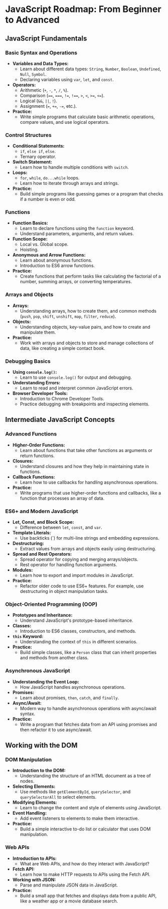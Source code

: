 # JavaScript Roadmap: From Beginner to Advanced

## JavaScript Fundamentals

### Basic Syntax and Operations
- **Variables and Data Types:**
  - Learn about different data types: `String`, `Number`, `Boolean`, `Undefined`, `Null`, `Symbol`.
  - Declaring variables using `var`, `let`, and `const`.
- **Operators:**
  - Arithmetic (`+`, `-`, `*`, `/`, `%`).
  - Comparison (`==`, `===`, `!=`, `!==`, `>`, `<`, `>=`, `<=`).
  - Logical (`&&`, `||`, `!`).
  - Assignment (`=`, `+=`, `-=`, etc.).
- **Practice:**
  - Write simple programs that calculate basic arithmetic operations, compare values, and use logical operators.

### Control Structures
- **Conditional Statements:**
  - `if`, `else if`, `else`.
  - Ternary operator.
- **Switch Statement:**
  - Learn how to handle multiple conditions with `switch`.
- **Loops:**
  - `for`, `while`, `do...while` loops.
  - Learn how to iterate through arrays and strings.
- **Practice:**
  - Build simple programs like guessing games or a program that checks if a number is even or odd.

### Functions
- **Function Basics:**
  - Learn to declare functions using the `function` keyword.
  - Understand parameters, arguments, and return values.
- **Function Scope:**
  - Local vs. Global scope.
  - Hoisting.
- **Anonymous and Arrow Functions:**
  - Learn about anonymous functions.
  - Introduction to ES6 arrow functions.
- **Practice:**
  - Create functions that perform tasks like calculating the factorial of a number, summing arrays, or converting temperatures.

### Arrays and Objects
- **Arrays:**
  - Understanding arrays, how to create them, and common methods (`push`, `pop`, `shift`, `unshift`, `map`, `filter`, `reduce`).
- **Objects:**
  - Understanding objects, key-value pairs, and how to create and manipulate them.
- **Practice:**
  - Work with arrays and objects to store and manage collections of data, like creating a simple contact book.

### Debugging Basics
- **Using `console.log()`:**
  - Learn to use `console.log()` for output and debugging.
- **Understanding Errors:**
  - Learn to read and interpret common JavaScript errors.
- **Browser Developer Tools:**
  - Introduction to Chrome Developer Tools.
  - Practice debugging with breakpoints and inspecting elements.

## Intermediate JavaScript Concepts

### Advanced Functions
- **Higher-Order Functions:**
  - Learn about functions that take other functions as arguments or return functions.
- **Closures:**
  - Understand closures and how they help in maintaining state in functions.
- **Callback Functions:**
  - Learn how to use callbacks for handling asynchronous operations.
- **Practice:**
  - Write programs that use higher-order functions and callbacks, like a function that processes an array of data.

### ES6+ and Modern JavaScript
- **Let, Const, and Block Scope:**
  - Difference between `let`, `const`, and `var`.
- **Template Literals:**
  - Use backticks (`) for multi-line strings and embedding expressions.
- **Destructuring:**
  - Extract values from arrays and objects easily using destructuring.
- **Spread and Rest Operators:**
  - Spread operator for copying and merging arrays/objects.
  - Rest operator for handling function arguments.
- **Modules:**
  - Learn how to export and import modules in JavaScript.
- **Practice:**
  - Refactor older code to use ES6+ features. For example, use destructuring in object manipulation tasks.

### Object-Oriented Programming (OOP)
- **Prototypes and Inheritance:**
  - Understand JavaScript's prototype-based inheritance.
- **Classes:**
  - Introduction to ES6 classes, constructors, and methods.
- **`this` Keyword:**
  - Understanding the context of `this` in different scenarios.
- **Practice:**
  - Build simple classes, like a `Person` class that can inherit properties and methods from another class.

### Asynchronous JavaScript
- **Understanding the Event Loop:**
  - How JavaScript handles asynchronous operations.
- **Promises:**
  - Learn about promises, `then`, `catch`, and `finally`.
- **Async/Await:**
  - Modern way to handle asynchronous operations with async/await syntax.
- **Practice:**
  - Write a program that fetches data from an API using promises and then refactor it to use async/await.

## Working with the DOM

### DOM Manipulation
- **Introduction to the DOM:**
  - Understanding the structure of an HTML document as a tree of nodes.
- **Selecting Elements:**
  - Use methods like `getElementById`, `querySelector`, and `querySelectorAll` to select elements.
- **Modifying Elements:**
  - Learn to change the content and style of elements using JavaScript.
- **Event Handling:**
  - Add event listeners to elements to make them interactive.
- **Practice:**
  - Build a simple interactive to-do list or calculator that uses DOM manipulation.

### Web APIs
- **Introduction to APIs:**
  - What are Web APIs, and how do they interact with JavaScript?
- **Fetch API:**
  - Learn how to make HTTP requests to APIs using the Fetch API.
- **Working with JSON:**
  - Parse and manipulate JSON data in JavaScript.
- **Practice:**
  - Build a small app that fetches and displays data from a public API, like a weather app or a movie database search.